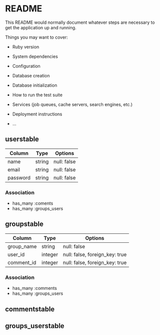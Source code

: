 # README

This README would normally document whatever steps are necessary to get the
application up and running.

Things you may want to cover:

* Ruby version

* System dependencies

* Configuration

* Database creation

* Database initialization

* How to run the test suite

* Services (job queues, cache servers, search engines, etc.)

* Deployment instructions

* ...


## userstable
|Column|Type|Options|
|------|----|-------|
|name|string|null: false|
|email|string|null: false|
|password|string|null: false|
### Association
- has_many :coments
- has_many :groups_users

## groupstable
|Column|Type|Options|
|------|----|-------|
|group_name|string|null: false|
|user_id|integer|null: false, foreign_key: true|
|comment_id|integer|null: false, foreign_key: true|
### Association
- has_many :comments
- has_many :groups_users

## commentstable

## groups_userstable

